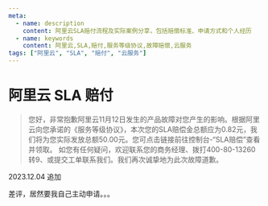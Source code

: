 ```yaml
---
meta:
  - name: description
    content: 阿里云SLA赔付流程及实际案例分享，包括赔偿标准、申请方式和个人经历
  - name: keywords
    content: 阿里云,SLA,赔付,服务等级协议,故障赔偿,云服务
tags: ["阿里云", "SLA", "赔付", "云服务"]
---
```


# 阿里云 SLA 赔付

<ImgView title="阿里云 SLA 赔付" url="https://7.z.wiki/autoupload/20231124/UoCJ.220X1470-image.png" />

> 您好，非常抱歉阿里云11月12日发生的产品故障对您产生的影响。根据阿里云向您承诺的《服务等级协议》，本次您的SLA赔偿金总额应为0.82元，我们将为您实际发放总额50.00元。您可点击链接前往控制台-“SLA赔偿”查看并领取。 如您有任何疑问，欢迎联系您的商务经理、拨打400-80-13260转9、或提交工单联系我们。我们再次诚挚地为此次故障道歉。

2023.12.04 追加

差评，居然要我自己主动申请。。。


<ImgView title="阿里云 SLA 赔付" url="https://5.z.wiki/autoupload/20231203/tdg5.700X2728-image.png" />


<ImgView title="阿里云 SLA 赔付" url="https://8.z.wiki/autoupload/20231203/33n3.616X2710-image.png" />

